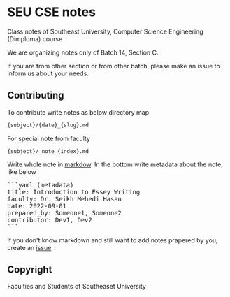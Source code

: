# SEU CSE notes

Class notes of Southeast University, Computer Science Engineering (Dimploma) course

We are organizing notes only of Batch 14, Section C.

If you are from other section or from other batch, please make an issue to inform us about your needs.

## Contributing

To contribute write notes as below directory map

```bash
{subject}/{date}_{slug}.md
```

For special note from faculty
```
{subject}/_note_{index}.md
```


Write whole note in [markdow](https://docs.github.com/github/writing-on-github/getting-started-with-writing-and-formatting-on-github/basic-writing-and-formatting-syntax).
In the bottom write metadata about the note, like below


<pre>
```yaml (metadata)
title: Introduction to Essey Writing
faculty: Dr. Seikh Mehedi Hasan
date: 2022-09-01
prepared_by: Someone1, Someone2
contributor: Dev1, Dev2
```
</pre>

If you don't know markdown and still want to add notes prapered by you, create an [issue](https://github.com/HazzazBinFaiz/seu-cse-notes/issues).


## Copyright

Faculties and Students of Southeaset University
